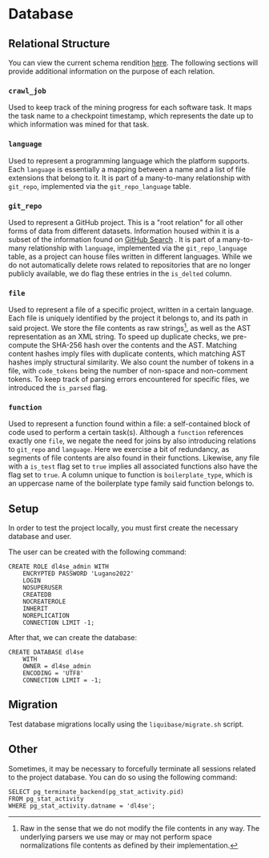 # Database

## Relational Structure

You can view the current schema rendition [here](https://dbdiagram.io/d/6202862685022f4ee55b0274). The following
sections will provide additional information on the purpose of each relation.

### `crawl_job`

Used to keep track of the mining progress for each software task. It maps the task name to a checkpoint timestamp, which
represents the date up to which information was mined for that task.

### `language`

Used to represent a programming language which the platform supports. Each `language` is essentially a mapping between a
name and a list of file extensions that belong to it. It is part of a many-to-many relationship with `git_repo`,
implemented via the `git_repo_language` table.

### `git_repo`

Used to represent a GitHub project. This is a "root relation" for all other forms of data from different datasets.
Information housed within it is a subset of the information found on [GitHub Search](https://github.com/seart-group/ghs)
. It is part of a many-to-many relationship with `language`, implemented via the `git_repo_language` table, as a project
can house files written in different languages. While we do not automatically delete rows related to repositories that
are no longer publicly available, we do flag these entries in the `is_delted` column.

### `file`

Used to represent a file of a specific project, written in a certain language. Each file is uniquely identified by the
project it belongs to, and its path in said project. We store the file contents as raw strings[^1], as well as the AST
representation as an XML string. To speed up duplicate checks, we pre-compute the SHA-256 hash over the contents and the
AST. Matching content hashes imply files with duplicate contents, which matching AST hashes imply structural similarity.
We also count the number of tokens in a file, with `code_tokens` being the number of non-space and non-comment tokens.
To keep track of parsing errors encountered for specific files, we introduced the `is_parsed` flag.

[^1]: Raw in the sense that we do not modify the file contents in any way. The underlying parsers we use may or may not
perform space normalizations file contents as defined by their implementation.

### `function`

Used to represent a function found within a file: a self-contained block of code used to perform a certain task(s).
Although a `function` references exactly one `file`, we negate the need for joins by also introducing relations to
`git_repo` and `language`. Here we exercise a bit of redundancy, as segments of file contents are also found in their
functions. Likewise, any file with a `is_test` flag set to `true` implies all associated functions also have the flag
set to `true`. A column unique to function is `boilerplate_type`, which is an uppercase name of the boilerplate type
family said function belongs to.

## Setup

In order to test the project locally, you must first create the necessary database and user.

The user can be created with the following command:
```postgresql
CREATE ROLE dl4se_admin WITH
    ENCRYPTED PASSWORD 'Lugano2022'
	LOGIN
	NOSUPERUSER
	CREATEDB
	NOCREATEROLE
	INHERIT
	NOREPLICATION
	CONNECTION LIMIT -1;
```

After that, we can create the database:
```postgresql
CREATE DATABASE dl4se
    WITH 
    OWNER = dl4se_admin
    ENCODING = 'UTF8'
    CONNECTION LIMIT = -1;
```

## Migration

Test database migrations locally using the `liquibase/migrate.sh` script.

## Other

Sometimes, it may be necessary to forcefully terminate all sessions related to the project database. You can do so using
the following command:
```postgresql
SELECT pg_terminate_backend(pg_stat_activity.pid)
FROM pg_stat_activity
WHERE pg_stat_activity.datname = 'dl4se';
```